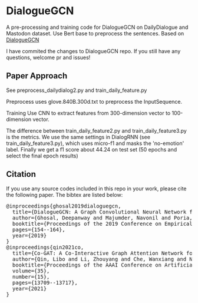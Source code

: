 # DialogueGCN
A pre-processing and training code for DialogueGCN on 
DailyDialogue and Mastodon dataset. 
Use Bert base to preprocess the sentences. 
Based on [DialogueGCN](https://github.com/declare-lab/conv-emotion/tree/master/DialogueGCN)

I have commited the changes to DialogueGCN repo.
If you still have any questions, welcome pr and issues!

## Paper Approach
See preprocess_dailydialog2.py and train_daily_feature.py 

Preprocess uses glove.840B.300d.txt to preprocess the InputSequence.

Training Use CNN to extract features from 300-dimension vector to 100-dimension vector.

The difference between train_daily_feature2.py and train_daily_feature3.py is the metrics.
We use the same settings in DialogRNN (see train_daily_feature3.py), which uses micro-f1 and 
masks the 'no-emotion' label.
Finally we get a f1 score about 44.24 on test set (50 epochs and select the final epoch results)

## Citation
If you use any source codes included in this repo in your work, please cite the following paper. 
The bibtex are listed below:

<pre>
@inproceedings{ghosal2019dialoguegcn,
  title={DialogueGCN: A Graph Convolutional Neural Network for Emotion Recognition in Conversation},
  author={Ghosal, Deepanway and Majumder, Navonil and Poria, Soujanya and Chhaya, Niyati and Gelbukh, Alexander},
  booktitle={Proceedings of the 2019 Conference on Empirical Methods in Natural Language Processing and the 9th International Joint Conference on Natural Language Processing (EMNLP-IJCNLP)},
  pages={154--164},
  year={2019}
}
@inproceedings{qin2021co,
  title={Co-GAT: A Co-Interactive Graph Attention Network for Joint Dialog Act Recognition and Sentiment Classification},
  author={Qin, Libo and Li, Zhouyang and Che, Wanxiang and Ni, Minheng and Liu, Ting},
  booktitle={Proceedings of the AAAI Conference on Artificial Intelligence},
  volume={35},
  number={15},
  pages={13709--13717},
  year={2021}
}
</pre>
